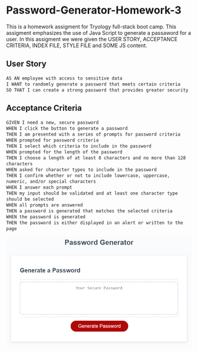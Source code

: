 # Password-Generator-Homework-3

This is a homework assigment for Tryology full-stack boot camp. 
This assigment emphasizes the use of Java Script to generate a passaword for a user.
In this assigment we were given the USER STORY, ACCEPTANCE CRITERIA, INDEX FILE, STYLE FILE and SOME JS content.


## User Story

```
AS AN employee with access to sensitive data
I WANT to randomly generate a password that meets certain criteria
SO THAT I can create a strong password that provides greater security
```

## Acceptance Criteria

```
GIVEN I need a new, secure password
WHEN I click the button to generate a password
THEN I am presented with a series of prompts for password criteria
WHEN prompted for password criteria
THEN I select which criteria to include in the password
WHEN prompted for the length of the password
THEN I choose a length of at least 8 characters and no more than 128 characters
WHEN asked for character types to include in the password
THEN I confirm whether or not to include lowercase, uppercase, numeric, and/or special characters
WHEN I answer each prompt
THEN my input should be validated and at least one character type should be selected
WHEN all prompts are answered
THEN a password is generated that matches the selected criteria
WHEN the password is generated
THEN the password is either displayed in an alert or written to the page
```



![The Password Generator application displays a red button to "Generate Password".](./Assets/03-javascript-homework-demo.png)

